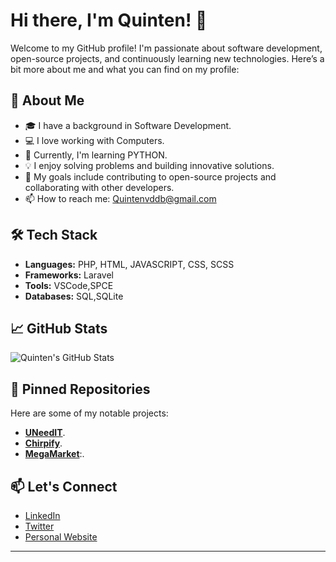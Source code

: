 # Hi there, I'm Quinten! 👋

Welcome to my GitHub profile! I'm passionate about software development, open-source projects, and continuously learning new technologies. Here’s a bit more about me and what you can find on my profile:

## 🚀 About Me

- 🎓 I have a background in Software Development.
- 💻 I love working with Computers.
- 🌱 Currently, I'm learning PYTHON.
- 💡 I enjoy solving problems and building innovative solutions.
- 🎯 My goals include contributing to open-source projects and collaborating with other developers.
- 📫 How to reach me: Quintenvddb@gmail.com

## 🛠️ Tech Stack

- **Languages:** PHP, HTML, JAVASCRIPT, CSS, SCSS
- **Frameworks:** Laravel
- **Tools:** VSCode,SPCE
- **Databases:** SQL,SQLite

## 📈 GitHub Stats

![Quinten's GitHub Stats](https://github-readme-stats.vercel.app/api?username=Quintenvddb&show_icons=true&theme=radical)

## 📌 Pinned Repositories

Here are some of my notable projects:

- [**UNeedIT**](https://github.com/WhatABeatifulDuwang/UNeedIT).
- [**Chirpify**](https://github.com/WhatABeatifulDuwang/Chirpify).
- [**MegaMarket**](https://github.com/WhatABeatifulDuwang/MegaMarket):.

## 📫 Let's Connect

- [LinkedIn](https://www.linkedin.com/in/quinten-van-den-dungen-bille-a2927a315/)
- [Twitter](NaN)
- [Personal Website](NaN)

---
